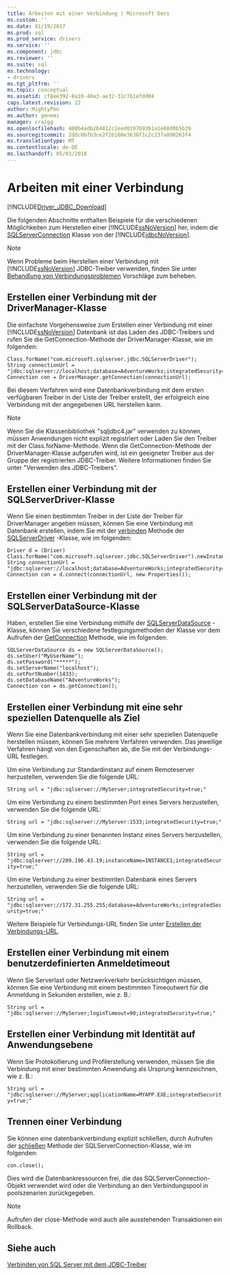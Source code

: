 ```yaml
---
title: Arbeiten mit einer Verbindung | Microsoft Docs
ms.custom: ''
ms.date: 01/19/2017
ms.prod: sql
ms.prod_service: drivers
ms.service: ''
ms.component: jdbc
ms.reviewer: ''
ms.suite: sql
ms.technology:
- drivers
ms.tgt_pltfrm: ''
ms.topic: conceptual
ms.assetid: cf8ee392-8a10-40a3-ae32-31c7b1efdd04
caps.latest.revision: 22
author: MightyPen
ms.author: genemi
manager: craigg
ms.openlocfilehash: 400b4adb2b4812c1eed0397b93b1a1e08d0b5b39
ms.sourcegitcommit: 2ddc0bfb3ce2f2b160e3638f1c2c237a898263f4
ms.translationtype: MT
ms.contentlocale: de-DE
ms.lasthandoff: 05/03/2018
---
```

# <a name="working-with-a-connection"></a>Arbeiten mit einer Verbindung
[!INCLUDE[Driver_JDBC_Download](../../includes/driver_jdbc_download.md)]

  Die folgenden Abschnitte enthalten Beispiele für die verschiedenen Möglichkeiten zum Herstellen einer [!INCLUDE[ssNoVersion](../../includes/ssnoversion_md.md)] her, indem die [SQLServerConnection](../../connect/jdbc/reference/sqlserverconnection-class.md) Klasse von der [!INCLUDE[jdbcNoVersion](../../includes/jdbcnoversion_md.md)].  
  
> [!NOTE]  
>  Wenn Probleme beim Herstellen einer Verbindung mit [!INCLUDE[ssNoVersion](../../includes/ssnoversion_md.md)] JDBC-Treiber verwenden, finden Sie unter [Behandlung von Verbindungsproblemen](../../connect/jdbc/troubleshooting-connectivity.md) Vorschläge zum beheben.  
  
## <a name="creating-a-connection-by-using-the-drivermanager-class"></a>Erstellen einer Verbindung mit der DriverManager-Klasse  
 Die einfachste Vorgehensweise zum Erstellen einer Verbindung mit einer [!INCLUDE[ssNoVersion](../../includes/ssnoversion_md.md)] Datenbank ist das Laden des JDBC-Treibers und rufen Sie die GetConnection-Methode der DriverManager-Klasse, wie im folgenden:  
  
```  
Class.forName("com.microsoft.sqlserver.jdbc.SQLServerDriver");  
String connectionUrl = "jdbc:sqlserver://localhost;database=AdventureWorks;integratedSecurity=true;"  
Connection con = DriverManager.getConnection(connectionUrl);  
```  
  
 Bei diesem Verfahren wird eine Datenbankverbindung mit dem ersten verfügbaren Treiber in der Liste der Treiber erstellt, der erfolgreich eine Verbindung mit der angegebenen URL herstellen kann.  
  
> [!NOTE]  
>  Wenn Sie die Klassenbibliothek "sqljdbc4.jar" verwenden zu können, müssen Anwendungen nicht explizit registriert oder Laden Sie den Treiber mit der Class.forName-Methode. Wenn die GetConnection-Methode der DriverManager-Klasse aufgerufen wird, ist ein geeigneter Treiber aus der Gruppe der registrierten JDBC-Treiber. Weitere Informationen finden Sie unter "Verwenden des JDBC-Treibers".  
  
## <a name="creating-a-connection-by-using-the-sqlserverdriver-class"></a>Erstellen einer Verbindung mit der SQLServerDriver-Klasse  
 Wenn Sie einen bestimmten Treiber in der Liste der Treiber für DriverManager angeben müssen, können Sie eine Verbindung mit Datenbank erstellen, indem Sie mit der [verbinden](../../connect/jdbc/reference/connect-method-sqlserverdriver.md) Methode der [SQLServerDriver](../../connect/jdbc/reference/sqlserverdriver-class.md) -Klasse, wie im folgenden:  
  
```  
Driver d = (Driver) Class.forName("com.microsoft.sqlserver.jdbc.SQLServerDriver").newInstance();  
String connectionUrl = "jdbc:sqlserver://localhost;database=AdventureWorks;integratedSecurity=true;"  
Connection con = d.connect(connectionUrl, new Properties());  
```  
  
## <a name="creating-a-connection-by-using-the-sqlserverdatasource-class"></a>Erstellen einer Verbindung mit der SQLServerDataSource-Klasse  
 Haben, erstellen Sie eine Verbindung mithilfe der [SQLServerDataSource](../../connect/jdbc/reference/sqlserverdatasource-class.md) -Klasse, können Sie verschiedene festlegungsmethoden der Klasse vor dem Aufrufen der [GetConnection](../../connect/jdbc/reference/getconnection-method.md) Methode, wie im folgenden:  
  
```  
SQLServerDataSource ds = new SQLServerDataSource();  
ds.setUser("MyUserName");  
ds.setPassword("*****");  
ds.setServerName("localhost");  
ds.setPortNumber(1433);   
ds.setDatabaseName("AdventureWorks");  
Connection con = ds.getConnection();  
```  
  
## <a name="creating-a-connection-that-targets-a-very-specific-data-source"></a>Erstellen einer Verbindung mit eine sehr speziellen Datenquelle als Ziel  
 Wenn Sie eine Datenbankverbindung mit einer sehr speziellen Datenquelle herstellen müssen, können Sie mehrere Verfahren verwenden. Das jeweilige Verfahren hängt von den Eigenschaften ab, die Sie mit der Verbindungs-URL festlegen.  
  
 Um eine Verbindung zur Standardinstanz auf einem Remoteserver herzustellen, verwenden Sie die folgende URL:  
  
 `String url = "jdbc:sqlserver://MyServer;integratedSecurity=true;"`  
  
 Um eine Verbindung zu einem bestimmten Port eines Servers herzustellen, verwenden Sie die folgende URL:  
  
 `String url = "jdbc:sqlserver://MyServer:1533;integratedSecurity=true;"`  
  
 Um eine Verbindung zu einer benannten Instanz eines Servers herzustellen, verwenden Sie die folgende URL:  
  
 `String url = "jdbc:sqlserver://209.196.43.19;instanceName=INSTANCE1;integratedSecurity=true;"`  
  
 Um eine Verbindung zu einer bestimmten Datenbank eines Servers herzustellen, verwenden Sie die folgende URL:  
  
 `String url = "jdbc:sqlserver://172.31.255.255;database=AdventureWorks;integratedSecurity=true;"`  
  
 Weitere Beispiele für Verbindungs-URL finden Sie unter [Erstellen der Verbindungs-URL](../../connect/jdbc/building-the-connection-url.md).  
  
## <a name="creating-a-connection-with-a-custom-login-time-out"></a>Erstellen einer Verbindung mit einem benutzerdefinierten Anmeldetimeout  
 Wenn Sie Serverlast oder Netzwerkverkehr berücksichtigen müssen, können Sie eine Verbindung mit einem bestimmten Timeoutwert für die Anmeldung in Sekunden erstellen, wie z. B.:  
  
 `String url = "jdbc:sqlserver://MyServer;loginTimeout=90;integratedSecurity=true;"`  
  
## <a name="create-a-connection-with-application-level-identity"></a>Erstellen einer Verbindung mit Identität auf Anwendungsebene  
 Wenn Sie Protokollierung und Profilerstellung verwenden, müssen Sie die Verbindung mit einer bestimmten Anwendung als Ursprung kennzeichnen, wie z. B.:  
  
 `String url = "jdbc:sqlserver://MyServer;applicationName=MYAPP.EXE;integratedSecurity=true;"`  
  
## <a name="closing-a-connection"></a>Trennen einer Verbindung  
 Sie können eine datenbankverbindung explizit schließen, durch Aufrufen der [schließen](../../connect/jdbc/reference/close-method-sqlserverconnection.md) Methode der SQLServerConnection-Klasse, wie im folgenden:  
  
 `con.close();`  
  
 Dies wird die Datenbankressourcen frei, die das SQLServerConnection-Objekt verwendet wird oder die Verbindung an den Verbindungspool in poolszenarien zurückgegeben.  
  
> [!NOTE]  
>  Aufrufen der close-Methode wird auch alle ausstehenden Transaktionen ein Rollback.  
  
## <a name="see-also"></a>Siehe auch  
 [Verbinden von SQL Server mit dem JDBC-Treiber](../../connect/jdbc/connecting-to-sql-server-with-the-jdbc-driver.md)  
  
  
